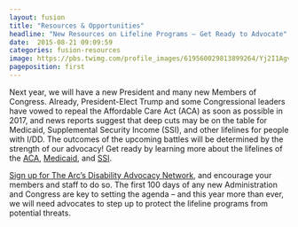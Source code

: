 ```yaml
---
layout: fusion
title: "Resources & Opportunities"
headline: "New Resources on Lifeline Programs – Get Ready to Advocate"
date:  2015-08-21 09:09:59
categories: fusion-resources
image: https://pbs.twimg.com/profile_images/619560029813899264/Yj2I1Agv.jpg
pageposition: first
---
```

Next year, we will have a new President and many new Members of Congress. Already, President-Elect Trump and some Congressional leaders have vowed to repeal the Affordable Care Act (ACA) as soon as possible in 2017, and news reports suggest that deep cuts may be on the table for Medicaid, Supplemental Security Income (SSI), and other lifelines for people with I/DD. The outcomes of the upcoming battles will be determined by the strength of our advocacy! Get ready by learning more about the lifelines of the <a href="http://www.thearc.org/document.doc?id=5647">ACA</a>, <a href="http://www.thearc.org/document.doc?id=5609">Medicaid</a>, and <a href="http://www.thearc.org/document.doc?id=5654">SSI</a>.

<a href="http://disabilityadvocacynetwork.org/app/register?1&m=9899">Sign up for The Arc’s Disability Advocacy Network</a>, and encourage your members and staff to do so. The first 100 days of any new Administration and Congress are key to setting the agenda – and this year more than ever, we will need advocates to step up to protect the lifeline programs from potential threats.